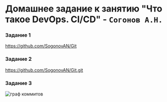 # Домашнее задание к занятию "Что такое DevOps. СI/СD" - `Согонов А.Н.`

### Задание 1

https://github.com/SogonovAN/Git

### Задание 2

https://github.com/SogonovAN/Git.git

### Задание 3


![граф коммитов](https://github.com/SogonovAN/screen/blob/main/3.JPG)
